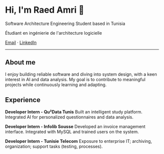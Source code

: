 # Hi, I'm Raed Amri 👋

Software Architecture Engineering Student based in Tunisia

Étudiant en ingénierie de l'architecture logicielle

[Email](amriraed826@gmail.com) · [LinkedIn](https://www.linkedin.com/in/raed-amri-0a14892b5/) 

---

## About me
I enjoy building reliable software and diving into system design, with a keen interest in AI and data analysis.
My goal is to contribute to meaningful projects while continuously learning and adapting.

## Experience
**Developer Intern - Qu²Data Tunis**
Built an intelligent study platform. Integrated AI for personalized questionnaires and data analysis.

**Developer Intern - Infolib Sousse**
Developed an invoice management interface. Integrated with MySQL and trained users on the system.

**Developer Intern - Tunisie Telecom**
Exposure to enterprise IT; archiving, organization; support tasks (testing, processes).
